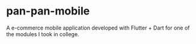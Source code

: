# pan-pan-mobile
A e-commerce mobile application developed with Flutter + Dart for one of the modules I took in college.
